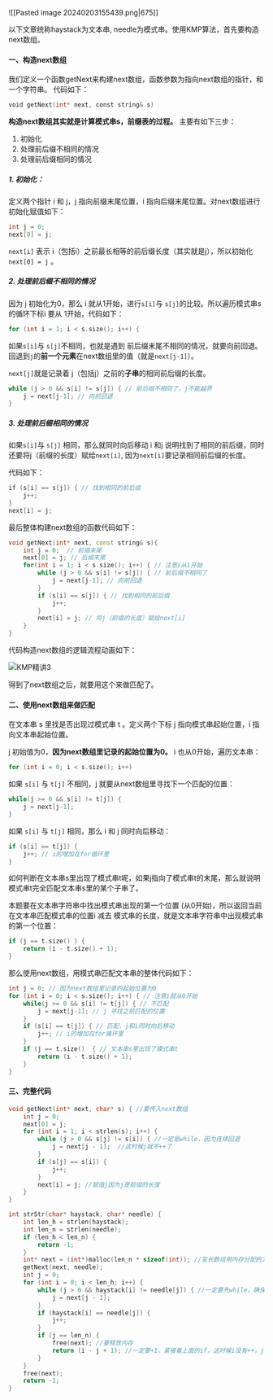![[Pasted image 20240203155439.png|675]]

以下文章统称haystack为文本串, needle为模式串。使用KMP算法，首先要构造next数组。
#### 一、构造next数组

我们定义一个函数getNext来构建next数组，函数参数为指向next数组的指针，和一个字符串。 代码如下：

```c++
void getNext(int* next, const string& s)
```

**构造next数组其实就是计算模式串s，前缀表的过程。** 主要有如下三步：
1. 初始化
2. 处理前后缀不相同的情况
3. 处理前后缀相同的情况
##### 1. 初始化：

定义两个指针 i 和 j，j 指向前缀末尾位置，i 指向后缀末尾位置。对next数组进行初始化赋值如下：

```c++
int j = 0;
next[0] = j;
```

`next[i]` 表示 i（包括i）之前最长相等的前后缀长度（其实就是j），所以初始化`next[0] = j` 。
 
##### 2. 处理前后缀不相同的情况

因为 j 初始化为0，那么 i 就从1开始，进行`s[i]`与 `s[j]`的比较。所以遍历模式串s的循环下标i 要从 1开始，代码如下：

```c++
for (int i = 1; i < s.size(); i++) {
```


如果`s[i]`与 `s[j]`不相同，也就是遇到 前后缀末尾不相同的情况，就要向前回退。回退到`j`的**前一个元素**在next数组里的值（就是`next[j-1]`）。

`next[j]`就是记录着 j（包括j）之前的**子串**的相同前后缀的长度。

```c++
while (j > 0 && s[i] != s[j]) { // 前后缀不相同了，j不能越界
    j = next[j-1]; // 向前回退
}
```

##### 3. 处理前后缀相同的情况

如果`s[i]`与 `s[j]` 相同，那么就同时向后移动 i 和j 说明找到了相同的前后缀，同时还要将j（前缀的长度）赋给`next[i]`, 因为`next[i]`要记录相同前后缀的长度。

代码如下：

```c++
if (s[i] == s[j]) { // 找到相同的前后缀
    j++;
}
next[i] = j;
```

最后整体构建next数组的函数代码如下：

```c++
void getNext(int* next, const string& s){
    int j = 0;  // 前缀末尾
    next[0] = j; // 后缀末尾
    for(int i = 1; i < s.size(); i++) { // 注意i从1开始
        while (j > 0 && s[i] != s[j]) { // 前后缀不相同了
            j = next[j-1]; // 向前回退
        }
        if (s[i] == s[j]) { // 找到相同的前后缀
            j++;
        }
        next[i] = j; // 将j（前缀的长度）赋给next[i]
    }
}
```

代码构造next数组的逻辑流程动画如下：

![KMP精讲3](https://code-thinking.cdn.bcebos.com/gifs/KMP%E7%B2%BE%E8%AE%B23.gif)

得到了next数组之后，就要用这个来做匹配了。

#### 二、使用next数组来做匹配

在文本串 s 里找是否出现过模式串 t 。定义两个下标 j 指向模式串起始位置，i 指向文本串起始位置。

j 初始值为0，**因为next数组里记录的起始位置为0。** i 也从0开始，遍历文本串：

```c++
for (int i = 0; i < s.size(); i++) 
```

如果 `s[i]` 与 `t[j]` 不相同，j 就要从next数组里寻找下一个匹配的位置：

```c++
while(j >= 0 && s[i] != t[j]) {
    j = next[j-1];
}
```

如果 `s[i]` 与 `t[j]` 相同，那么 i 和 j 同时向后移动：

```c++
if (s[i] == t[j]) {
    j++; // i的增加在for循环里
}
```

如何判断在文本串s里出现了模式串t呢，如果j指向了模式串t的末尾，那么就说明模式串t完全匹配文本串s里的某个子串了。

本题要在文本串字符串中找出模式串出现的第一个位置 (从0开始)，所以返回当前在文本串匹配模式串的位置i 减去 模式串的长度，就是文本串字符串中出现模式串的第一个位置：

```c++
if (j == t.size() ) {
    return (i - t.size() + 1);
}
```

那么使用next数组，用模式串匹配文本串的整体代码如下：

```c++
int j = 0; // 因为next数组里记录的起始位置为0
for (int i = 0; i < s.size(); i++) { // 注意i就从0开始
    while(j >= 0 && s[i] != t[j]) { // 不匹配
        j = next[j-1]; // j 寻找之前匹配的位置
    }
    if (s[i] == t[j]) { // 匹配，j和i同时向后移动
        j++; // i的增加在for循环里
    }
    if (j == t.size()  { // 文本串s里出现了模式串t
        return (i - t.size() + 1);
    }
}
```

#### 三、完整代码

```c
void getNext(int* next, char* s) { //要传入next数组
    int j = 0;
    next[0] = j;
    for (int i = 1; i < strlen(s); i++) {
        while (j > 0 && s[j] != s[i]) { //一定是while，因为连续回退
            j = next[j - 1];  //这时候j就不++了
        }
        if (s[j] == s[i]) {
            j++;
        }
        next[i] = j; //赋值j因为j是前缀的长度
    }
}

int strStr(char* haystack, char* needle) {
    int len_h = strlen(haystack);
    int len_n = strlen(needle);
    if (len_h < len_n) {
        return -1;
    }
    int* next = (int*)malloc(len_n * sizeof(int)); //变长数组用内存分配的方法来初始化
    getNext(next, needle);
    int j = 0;
    for (int i = 0; i < len_h; i++) {
        while (j > 0 && haystack[i] != needle[j]) { //一定要先while，确保先回退j，然后再检查当前字符是否匹配
            j = next[j - 1];
        }
        if (haystack[i] == needle[j]) {
            j++;
        }
        if (j == len_n) {
            free(next); //要释放内存
            return (i - j + 1); //一定要+1，紧接着上面的if，这时候i没有++，j已经++了
        }
    }
    free(next);
    return -1;
}
```
